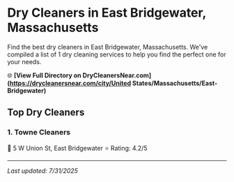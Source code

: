 # Dry Cleaners in East Bridgewater, Massachusetts

Find the best dry cleaners in East Bridgewater, Massachusetts. We've compiled a list of 1 dry cleaning services to help you find the perfect one for your needs.

🌐 **[View Full Directory on DryCleanersNear.com](https://drycleanersnear.com/city/United States/Massachusetts/East-Bridgewater)**

## Top Dry Cleaners

### 1. Towne Cleaners
📍 5 W Union St, East Bridgewater
⭐ Rating: 4.2/5


---

*Last updated: 7/31/2025*
